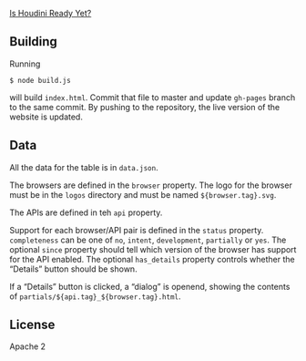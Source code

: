 [Is Houdini Ready Yet?](https://ishoudinireadyyet.com)

## Building

Running

```
$ node build.js
```

will build `index.html`. Commit that file to master and update `gh-pages` branch to the same commit. By pushing to the repository, the live version of the website is updated.

## Data

All the data for the table is in `data.json`.

The browsers are defined in the `browser` property. The logo for the browser must be in the `logos` directory and must be named `${browser.tag}.svg`.

The APIs are defined in teh `api` property.

Support for each browser/API pair is defined in the `status` property. `completeness` can be one of `no`, `intent`, `development`, `partially` or `yes`. The optional `since` property should tell which version of the browser has support for the API enabled. The optional `has_details` property controls whether the “Details” button should be shown.

If a “Details” button is clicked, a “dialog” is openend, showing the contents of `partials/${api.tag}_${browser.tag}.html`.

## License
Apache 2

